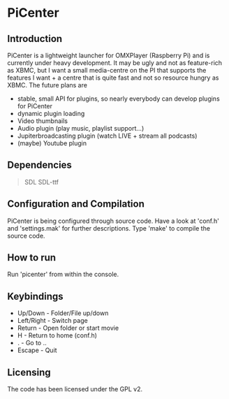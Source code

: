 PiCenter
========

Introduction
------------
PiCenter is a lightweight launcher for OMXPlayer (Raspberry Pi) and is currently under heavy development. It may be ugly and not as feature-rich as XBMC, but I want a small media-centre on the PI that supports the features I want + a centre that is quite fast and not so resource hungry as XBMC. The future plans are
* stable, small API for plugins, so nearly everybody can develop plugins for PiCenter
* dynamic plugin loading
* Video thumbnails
* Audio plugin (play music, playlist support...)
* Jupiterbroadcasting plugin (watch LIVE + stream all podcasts)
* (maybe) Youtube plugin

Dependencies
------------
> SDL
> SDL-ttf

Configuration and Compilation
-----------------------------
PiCenter is being configured through source code. Have a look at 'conf.h' and 'settings.mak' for further descriptions. Type 'make' to compile the source code.

How to run
----------
Run 'picenter' from within the console.

Keybindings
-----------
* Up/Down - Folder/File up/down
* Left/Right - Switch page
* Return - Open folder or start movie
* H - Return to home (conf.h)
* . - Go to ..
* Escape - Quit

Licensing
---------
The code has been licensed under the GPL v2.
